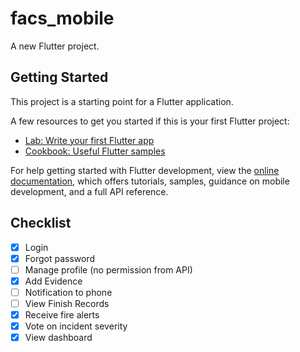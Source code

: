 # facs_mobile

A new Flutter project.

## Getting Started

This project is a starting point for a Flutter application.

A few resources to get you started if this is your first Flutter project:

- [Lab: Write your first Flutter app](https://docs.flutter.dev/get-started/codelab)
- [Cookbook: Useful Flutter samples](https://docs.flutter.dev/cookbook)

For help getting started with Flutter development, view the
[online documentation](https://docs.flutter.dev/), which offers tutorials,
samples, guidance on mobile development, and a full API reference.

## Checklist
 - [X] Login
 - [X] Forgot password
 - [ ] Manage profile (no permission from API)
 - [X] Add Evidence
 - [ ] Notification to phone
 - [ ] View Finish Records
 - [X] Receive fire alerts
 - [X] Vote on incident severity
 - [X] View dashboard